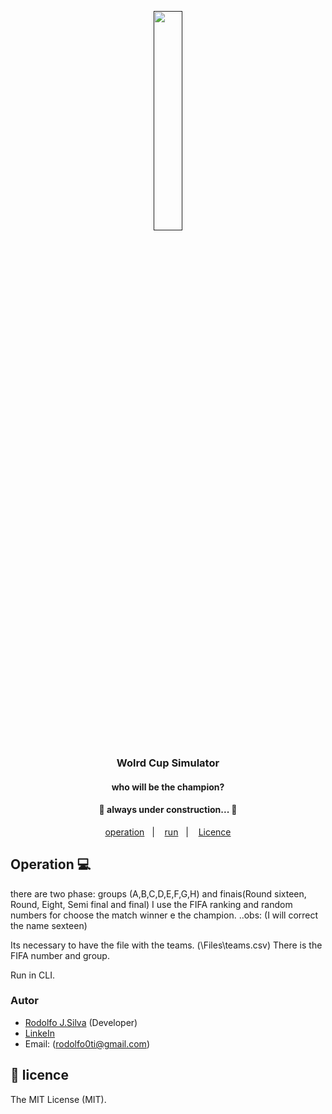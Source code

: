 <p align="center">
  <a href="">
    <img align="center" src="https://upload.wikimedia.org/wikipedia/commons/4/4f/Csharp_Logo.png" width="30%">
  </a>
  <h3 align="center">Wolrd Cup Simulator</h3>
  <h4 align="center">who will be the champion?</h4>
  <h4 align="center"> 🚧  always under construction...  🚧 </h4>
</p>

<p align="center">
  <a href="#-operation">operation</a>&nbsp;&nbsp;&nbsp;|&nbsp;&nbsp;&nbsp;
  <a href="#-run">run</a>&nbsp;&nbsp;&nbsp;|&nbsp;&nbsp;&nbsp;
  <a href="#memo-licence">Licence</a>
</p>

## Operation 💻
there are two phase: groups (A,B,C,D,E,F,G,H) and finais(Round sixteen, Round, Eight, Semi final and final)
I use the FIFA ranking and random numbers for choose the match winner e the champion. 
..obs: (I will correct the name sexteen)

Its necessary to have the file with the teams. (\Files\teams.csv)
There is the FIFA number and group.

Run in CLI.

### Autor
- [Rodolfo J.Silva](https://github.com/lrodolfol) (Developer)
- [LinkeIn](https://www.linkedin.com/in/rodolfoj-silva/)
- Email: (rodolfo0ti@gmail.com)

## :memo: licence
The MIT License (MIT).

